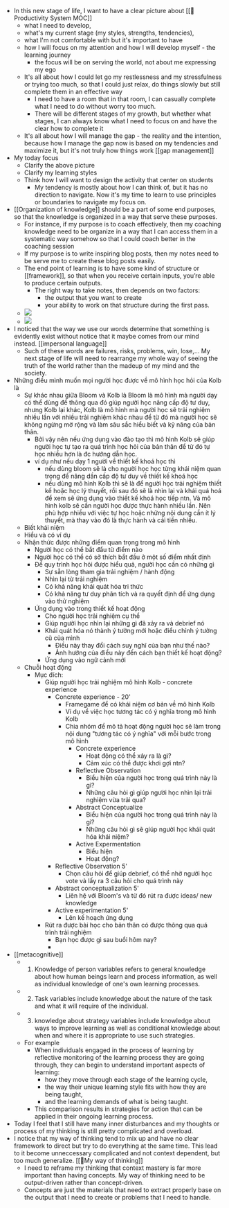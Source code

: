 - In this new stage of life, I want to have a clear picture about [[🧭Productivity System MOC]]
    - what I need to develop, 
    - what's my current stage (my styles, strengths, tendencies),
    - what I'm not comfortable with but it's important to have
    - how I will focus on my attention and how I will develop myself - the learning journey
        - the focus will be on serving the world, not about me expressing my ego
    -  It's all about how I could let go my restlessness and my stressfulness or trying too much, so that I could just relax, do things slowly but still complete them in an effective way
        - I need to have a room that in that room, I can casually complete what I need to do without worry too much. 
        - There will be different stages of my growth, but whether what stages, I can always know what I need to focus on and have the clear how to complete it
    - It's all about how I will manage the gap - the reality and the intention, because how I manage the gap now is based on my tendencies and maximize it, but it's not truly how things work [[gap management]]
- My today focus
    - Clarify the above picture
    - Clarify my learning styles
    - Think how I will want to design the activity that center on students
        - My tendency is mostly about how I can think of, but it has no direction to navigate. Now it's my time to learn to use principles or boundaries to navigate my focus on.
- [[Organization of knowledge]] should be a part of some end purposes, so that the knowledge is organized in a way that serve these purposes.
    - For instance, if my purpose is to coach effectively, then my coaching knowledge need to be organize in a way that I can access them in a systematic way somehow so that I could coach better in the coaching session
    - If my purpose is to write inspiring blog posts, then my notes need to be serve me to create these blog posts easily.
    - The end point of learning is to have some kind of structure or [[framework]], so that when you receive certain inputs, you’re able to produce certain outputs.
        - The right way to take notes, then depends on two factors: 
            - the output that you want to create
            - your ability to work on that structure during the first pass.
    - ![](https://www.scotthyoung.com/blog/wp-content/uploads/2021/01/complex_blog.png)
    - ![](https://www.scotthyoung.com/blog/wp-content/uploads/2021/01/diverse-narrow_blog2.png)
- I noticed that the way we use our words determine that something is evidently exist without notice that it maybe comes from our mind instead. [[impersonal language]]
    - Such of these words are failures, risks, problems, win, lose,... My next stage of life will need to rearrange my whole way of seeing the truth of the world rather than the madeup of my mind and the society.
- Những điều mình muốn mọi người học được về mô hình học hỏi của Kolb là
    - Sự khác nhau giữa Bloom và Kolb là Bloom là mô hình mà người dạy có thể dùng để thông qua đó giúp người học nâng cấp độ tư duy, nhưng Kolb lại khác, Kolb là mô hình mà người học sẽ trải nghiệm nhiều lần với nhiều trải nghiệm khác nhau để từ đó mà người học sẽ không ngừng mở rộng và làm sâu sắc hiểu biết và kỹ năng của bản thân.
        - Bởi vậy nên nếu ứng dụng vào đào tạo thì mô hình Kolb sẽ giúp người học tự tạo ra quá trình học hỏi của bản thân để từ đó tự học nhiều hơn là đc hướng dẫn học.
        - ví dụ như nếu dạy 1 người về thiết kế khoá học thì
            - nếu dùng bloom sẽ là cho người học học từng khái niệm quan trọng để nâng dần cấp độ tư duy về thiết kế khoá học
            - nếu dùng mô hình Kolb thì sẽ là để người học trải nghiệm thiết kế hoặc học lý thuyết, rồi sau đó sẽ là nhìn lại và khái quá hoá để xem sẽ ứng dụng vào thiết kế khoá học tiếp ntn. Và mô hình kolb sẽ cần người học được thực hành nhiều lần. Nên phù hợp nhiều với việc tự học hoặc những nội dung cần ít lý thuyết, mà thay vào đó là thực hành và cải tiến nhiều.
    - Biết khái niệm
    - Hiểu và có ví dụ
    - Nhận thức được những điểm quan trọng trong mô hình
        - Người học có thể bắt đầu từ điểm nào
        - Người học có thể có sở thích bắt đầu ở một số điểm nhất định
        - Để quy trình học hỏi được hiểu quả, người học cần có những gì
            - Sự sẵn lòng tham gia trải nghiệm / hành động
            - Nhìn lại từ trải nghiệm
            - Có khả năng khái quát hóa tri thức
            - Có khả năng tư duy phân tích và ra quyết định để ứng dụng vào thử nghiệm
        - Ứng dụng vào trong thiết kế hoạt động
            - Cho người học trải nghiệm cụ thể
            - Giúp người học nhìn lại những gì đã xảy ra và debrief nó
            - Khái quát hóa nó thành ý tưởng mới hoặc điều chỉnh ý tưởng cũ của mình
                - Điều này thay đổi cách suy nghĩ của bạn như thế nào?
                - Ảnh hưởng của điều này đến cách bạn thiết kế hoạt động?
            - Ứng dụng vào ngữ cảnh mới
    - Chuỗi hoạt động
        - Mục đích:
            - Giúp người học trải nghiệm mô hình Kolb - concrete experience
                - Concrete experience - 20'
                    - Framegame để có khái niệm cơ bản về mô hình Kolb 
                    - Ví dụ về việc học tương tác có ý nghĩa trong mô hình Kolb
                    - Chia nhóm để mô tả hoạt động người học sẽ làm trong nội dung "tương tác có ý nghĩa" với mỗi bước trong mô hình
                        - Concrete experience 
                            - Hoạt động có thể xảy ra là gì?
                            - Cảm xúc có thể được khơi gợi ntn?
                        - Reflective Observation
                            - Biểu hiện của người học trong quá trình này là gì?
                            - Những câu hỏi gì giúp người học nhìn lại trải nghiệm vừa trải qua?
                        - Abstract Conceptualize
                            - Biểu hiện của người học trong quá trình này là gì?
                            - Những câu hỏi gì sẽ giúp người học khái quát hóa khái niệm?
                        - Active Expermentation
                            - Biểu hiện 
                            - Hoạt động?
                -  Reflective Observation 5'
                    - Chọn câu hỏi để giúp debrief, có thể nhờ người học vote và lấy ra 3 câu hỏi cho quá trình này
                - Abstract conceptualization 5' 
                    - Liên hệ với Bloom's và từ đó rút ra được ideas/ new knowledge
                - Active experimentation 5'
                    - Lên kế hoạch ứng dụng
            - Rút ra được bài học cho bản thân có được thông qua quá trình trải nghiệm
                - Bạn học được gì sau buổi hôm nay?
                - 
- [[metacognitive]]
    - 1) Knowledge of person variables refers to general knowledge about how human beings learn and process information, as well as individual knowledge of one's own learning processes. 
    - 2) Task variables include knowledge about the nature of the task and what it will require of the individual.
    -  3) knowledge about strategy variables include knowledge about ways to improve learning as well as conditional knowledge about when and where it is appropriate to use such strategies.
    - For example
        - When individuals engaged in the process of learning by reflective monitoring of the learning process they are going through, they can begin to understand important aspects of learning: 
            - how they move through each stage of the learning cycle, 
            - the way their unique learning style fits with how they are being taught,
            - and the learning demands of what is being taught. 
        - This comparison results in strategies for action that can be applied in their ongoing learning process.
- Today I feel that I still have many inner disturbances and my thoughts or process of my thinking is still pretty complicated and overload. 
- I notice that my way of thinking tend to mix up and have no clear framework to direct but try to do everything at the same time. This lead to it become unneccessary complicated and not context dependent, but too much generalize. [[🌱My way of thinking]]
    -  I need to reframe my thinking that context mastery is far more important than having concepts. My way of thinking need to be output-driven rather than concept-driven.
    - Concepts are just the materials that need to extract properly base on the output that I need to create or problems that I need to handle.
